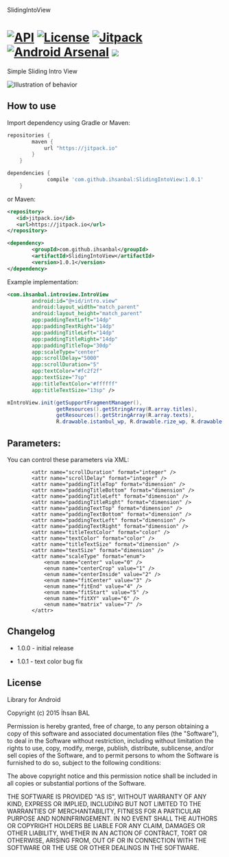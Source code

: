 SlidingIntoView 

[![API](https://img.shields.io/badge/API-11%2B-brightgreen.svg?style=flat-square)](https://android-arsenal.com/api?level=9) [![License](https://img.shields.io/npm/l/express.svg?style=flat-square)](https://opensource.org/licenses/MIT) [![Jitpack](https://jitpack.io/v/ihsanbal/SlidingIntoView.svg?style=flat-square)](https://jitpack.io/#ihsanbal/SlidingIntoView) [![Android Arsenal](https://img.shields.io/badge/Android%20Arsenal-SlidingIntoView-green.svg?style=flat-square)](https://android-arsenal.com/details/1/4534) 
<a href="http://www.methodscount.com/?lib=com.github.ihsanbal%3ASlidingIntoView%3A1.0.1"><img src="https://img.shields.io/badge/Methods and size-core: 91 | deps: 16517 | 25 KB-e91e63.svg"/></a>
================

Simple Sliding Intro View

![Illustration of behavior](https://github.com/ihsanbal/SlidingIntoView/blob/master/device-2016-10-12-125715.gif "Illustration of behavior")


How to use
----------

Import dependency using Gradle or Maven:

```groovy
repositories {
	    maven {
	        url "https://jitpack.io"
	    }
	}

dependencies {
	         compile 'com.github.ihsanbal:SlidingIntoView:1.0.1'
	}
```
or Maven:
```xml
<repository>
   <id>jitpack.io</id>
   <url>https://jitpack.io</url>
</repository>

<dependency>
	    <groupId>com.github.ihsanbal</groupId>
	    <artifactId>SlidingIntoView</artifactId>
	    <version>1.0.1</version>
</dependency>
```

Example implementation:

```xml
<com.ihsanbal.introview.IntroView
        android:id="@+id/intro.view"
        android:layout_width="match_parent"
        android:layout_height="match_parent"
        app:paddingTextLeft="14dp"
        app:paddingTextRight="14dp"
        app:paddingTitleLeft="14dp"
        app:paddingTitleRight="14dp"
        app:paddingTitleTop="30dp"
        app:scaleType="center"
        app:scrollDelay="5000"
        app:scrollDuration="5"
        app:textColor="#fc2f2f"
        app:textSize="7sp"
        app:titleTextColor="#ffffff"
        app:titleTextSize="13sp" />
```

```java
mIntroView.init(getSupportFragmentManager(),
                getResources().getStringArray(R.array.titles),
                getResources().getStringArray(R.array.texts),
                R.drawable.istanbul_wp, R.drawable.rize_wp, R.drawable.diyarbekir_wp, R.drawable.izmir_wp,...);
```


Parameters:
-----

You can control these parameters via XML:

```
        <attr name="scrollDuration" format="integer" />
        <attr name="scrollDelay" format="integer" />
        <attr name="paddingTitleTop" format="dimension" />
        <attr name="paddingTitleBottom" format="dimension" />
        <attr name="paddingTitleLeft" format="dimension" />
        <attr name="paddingTitleRight" format="dimension" />
        <attr name="paddingTextTop" format="dimension" />
        <attr name="paddingTextBottom" format="dimension" />
        <attr name="paddingTextLeft" format="dimension" />
        <attr name="paddingTextRight" format="dimension" />
        <attr name="titleTextColor" format="color" />
        <attr name="textColor" format="color" />
        <attr name="titleTextSize" format="dimension" />
        <attr name="textSize" format="dimension" />
        <attr name="scaleType" format="enum">
            <enum name="center" value="0" />
            <enum name="centerCrop" value="1" />
            <enum name="centerInside" value="2" />
            <enum name="fitCenter" value="3" />
            <enum name="fitEnd" value="4" />
            <enum name="fitStart" value="5" />
            <enum name="fitXY" value="6" />
            <enum name="matrix" value="7" />
        </attr>
```


Changelog
---------

* 1.0.0 - initial release

* 1.0.1 - text color bug fix


License
----

Library for Android

Copyright (c) 2015 İhsan BAL

Permission is hereby granted, free of charge, to any person obtaining a copy
of this software and associated documentation files (the "Software"), to deal
in the Software without restriction, including without limitation the rights
to use, copy, modify, merge, publish, distribute, sublicense, and/or sell
copies of the Software, and to permit persons to whom the Software is
furnished to do so, subject to the following conditions:

The above copyright notice and this permission notice shall be included in all
copies or substantial portions of the Software.

THE SOFTWARE IS PROVIDED "AS IS", WITHOUT WARRANTY OF ANY KIND, EXPRESS OR
IMPLIED, INCLUDING BUT NOT LIMITED TO THE WARRANTIES OF MERCHANTABILITY,
FITNESS FOR A PARTICULAR PURPOSE AND NONINFRINGEMENT. IN NO EVENT SHALL THE
AUTHORS OR COPYRIGHT HOLDERS BE LIABLE FOR ANY CLAIM, DAMAGES OR OTHER
LIABILITY, WHETHER IN AN ACTION OF CONTRACT, TORT OR OTHERWISE, ARISING FROM,
OUT OF OR IN CONNECTION WITH THE SOFTWARE OR THE USE OR OTHER DEALINGS IN THE
SOFTWARE.
